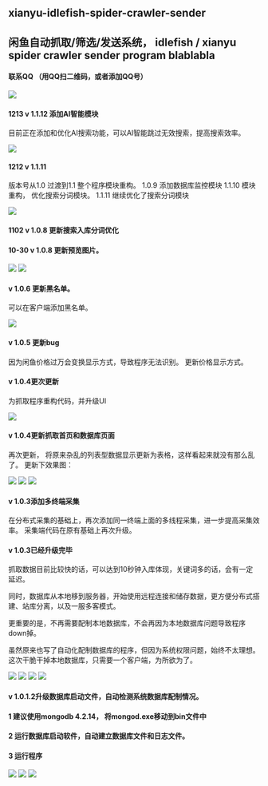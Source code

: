 ## xianyu-idlefish-spider-crawler-sender


## 闲鱼自动抓取/筛选/发送系统， idlefish / xianyu spider crawler sender program blablabla

#### 联系QQ （用QQ扫二维码，或者添加QQ号）

![](demo/demo11.png)

#### 1213 v 1.1.12 添加AI智能模块

目前正在添加和优化AI搜索功能，可以AI智能跳过无效搜索，提高搜索效率。

![](demo/demo19.png)

#### 1212 v 1.1.11 

版本号从1.0 过渡到1.1
整个程序模块重构。
1.0.9 添加数据库监控模块
1.1.10 模块重构， 优化搜索分词模块。
1.1.11 继续优化了搜索分词模块

![](demo/demo17.png)


#### 1102 v 1.0.8 更新搜索入库分词优化

#### 10-30 v 1.0.8 更新预览图片。
![](demo/demo14.png)
![](demo/demo15.png)

#### v 1.0.6 更新黑名单。
可以在客户端添加黑名单。

![](demo/demo13.png)


#### v 1.0.5 更新bug
因为闲鱼价格过万会变换显示方式，导致程序无法识别。
更新价格显示方式。

#### v 1.0.4更次更新
为抓取程序重构代码，并升级UI

![](demo/demo12.png)


#### v 1.0.4更新抓取首页和数据库页面

再次更新，
将原来杂乱的列表型数据显示更新为表格，这样看起来就没有那么乱了。
更新下效果图：

![](demo/demo7.png)
![](demo/demo8.png)
![](demo/demo9.png)


#### v 1.0.3添加多终端采集

在分布式采集的基础上，再次添加同一终端上面的多线程采集，进一步提高采集效率。
采集端代码在原有基础上再次升级。


#### v 1.0.3已经升级完毕

抓取数据目前比较快的话，可以达到10秒钟入库体现，关键词多的话，会有一定延迟。


同时，数据库从本地移到服务器，开始使用远程连接和储存数据，更方便分布式搭建、站库分离，以及一服多客模式。

更重要的是，不再需要配制本地数据库，不会再因为本地数据库问题导致程序down掉。

虽然原来也写了自动化配制数据库的程序，但因为系统权限问题，始终不太理想。这次干脆干掉本地数据库，只需要一个客户端，为所欲为了。

![](demo/demo3.png)
![](demo/demo4.png)
![](demo/demo5.png)
![](demo/demo6.png)

#### v 1.0.1.2升级数据库启动文件，自动检测系统数据库配制情况。

#### 1 建议使用mongodb 4.2.14， 将mongod.exe移动到bin文件中

#### 2 运行数据库启动软件，自动建立数据库文件和日志文件。

#### 3 运行程序


![](demo/demo1.png)
![](demo/demo2.png)
![](demo/weixin.png)
